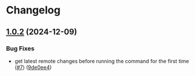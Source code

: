 # Changelog

## [1.0.2](https://github.com/ship-digital/pull-watch/compare/v1.0.1...v1.0.2) (2024-12-09)


### Bug Fixes

* get latest remote changes before running the command for the first time ([#7](https://github.com/ship-digital/pull-watch/issues/7)) ([9de0ee4](https://github.com/ship-digital/pull-watch/commit/9de0ee4cde0c66fd57e9835e899bb98176fdd49f))
